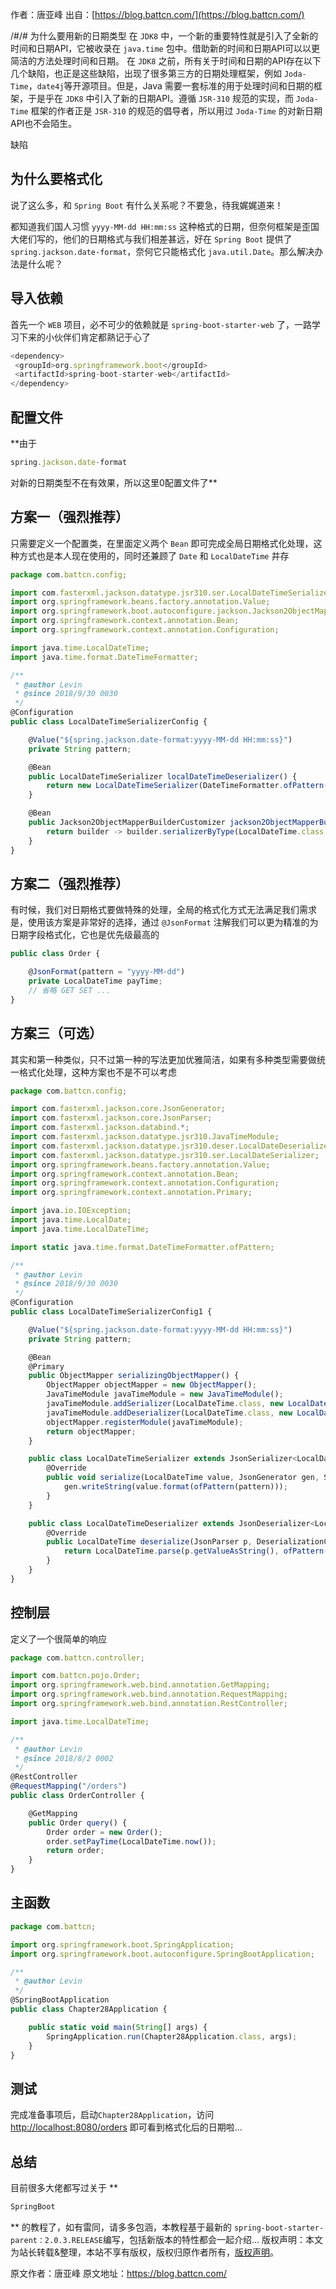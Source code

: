 

  
作者：唐亚峰 出自：[https://blog.battcn.com/](https://blog.battcn.com/)

/#/# 为什么要用新的日期类型 在 `JDK8` 中，一个新的重要特性就是引入了全新的时间和日期API，它被收录在 `java.time` 包中。借助新的时间和日期API可以以更简洁的方法处理时间和日期。 在 `JDK8` 之前，所有关于时间和日期的API存在以下几个缺陷，也正是这些缺陷，出现了很多第三方的日期处理框架，例如 `Joda-Time`，`date4j`等开源项目。但是，Java 需要一套标准的用于处理时间和日期的框架，于是乎在 `JDK8` 中引入了新的日期API。遵循 `JSR-310` 规范的实现，而 `Joda-Time` 框架的作者正是 `JSR-310` 的规范的倡导者，所以用过 `Joda-Time` 的对新日期API也不会陌生。

缺陷

## 为什么要格式化

说了这么多，和 `Spring Boot` 有什么关系呢？不要急，待我娓娓道来！

都知道我们国人习惯 `yyyy-MM-dd HH:mm:ss` 这种格式的日期，但奈何框架是歪国大佬们写的，他们的日期格式与我们相差甚远，好在 `Spring Boot` 提供了 `spring.jackson.date-format`，奈何它只能格式化 `java.util.Date`。那么解决办法是什么呢？

## 导入依赖

首先一个 `WEB` 项目，必不可少的依赖就是 `spring-boot-starter-web` 了，一路学习下来的小伙伴们肯定都熟记于心了

```js 
<dependency>
 <groupId>org.springframework.boot</groupId>
 <artifactId>spring-boot-starter-web</artifactId>
</dependency>
```

## 配置文件

**由于

```js 
spring.jackson.date-format
```
对新的日期类型不在有效果，所以这里0配置文件了**

## 方案一（强烈推荐）

只需要定义一个配置类，在里面定义两个 `Bean` 即可完成全局日期格式化处理，这种方式也是本人现在使用的，同时还兼顾了 `Date` 和 `LocalDateTime` 并存

```js 
package com.battcn.config;

import com.fasterxml.jackson.datatype.jsr310.ser.LocalDateTimeSerializer;
import org.springframework.beans.factory.annotation.Value;
import org.springframework.boot.autoconfigure.jackson.Jackson2ObjectMapperBuilderCustomizer;
import org.springframework.context.annotation.Bean;
import org.springframework.context.annotation.Configuration;

import java.time.LocalDateTime;
import java.time.format.DateTimeFormatter;

/**
 * @author Levin
 * @since 2018/9/30 0030
 */
@Configuration
public class LocalDateTimeSerializerConfig {

    @Value("${spring.jackson.date-format:yyyy-MM-dd HH:mm:ss}")
    private String pattern;

    @Bean
    public LocalDateTimeSerializer localDateTimeDeserializer() {
        return new LocalDateTimeSerializer(DateTimeFormatter.ofPattern(pattern));
    }

    @Bean
    public Jackson2ObjectMapperBuilderCustomizer jackson2ObjectMapperBuilderCustomizer() {
        return builder -> builder.serializerByType(LocalDateTime.class, localDateTimeDeserializer());
    }
}
```

## 方案二（强烈推荐）

有时候，我们对日期格式要做特殊的处理，全局的格式化方式无法满足我们需求是，使用该方案是非常好的选择，通过 `@JsonFormat` 注解我们可以更为精准的为日期字段格式化，它也是优先级最高的

```js 
public class Order {

    @JsonFormat(pattern = "yyyy-MM-dd")
    private LocalDateTime payTime;
    // 省略 GET SET ...
}
```

## 方案三（可选）

其实和第一种类似，只不过第一种的写法更加优雅简洁，如果有多种类型需要做统一格式化处理，这种方案也不是不可以考虑

```js 
package com.battcn.config;

import com.fasterxml.jackson.core.JsonGenerator;
import com.fasterxml.jackson.core.JsonParser;
import com.fasterxml.jackson.databind.*;
import com.fasterxml.jackson.datatype.jsr310.JavaTimeModule;
import com.fasterxml.jackson.datatype.jsr310.deser.LocalDateDeserializer;
import com.fasterxml.jackson.datatype.jsr310.ser.LocalDateSerializer;
import org.springframework.beans.factory.annotation.Value;
import org.springframework.context.annotation.Bean;
import org.springframework.context.annotation.Configuration;
import org.springframework.context.annotation.Primary;

import java.io.IOException;
import java.time.LocalDate;
import java.time.LocalDateTime;

import static java.time.format.DateTimeFormatter.ofPattern;

/**
 * @author Levin
 * @since 2018/9/30 0030
 */
@Configuration
public class LocalDateTimeSerializerConfig1 {

    @Value("${spring.jackson.date-format:yyyy-MM-dd HH:mm:ss}")
    private String pattern;

    @Bean
    @Primary
    public ObjectMapper serializingObjectMapper() {
        ObjectMapper objectMapper = new ObjectMapper();
        JavaTimeModule javaTimeModule = new JavaTimeModule();
        javaTimeModule.addSerializer(LocalDateTime.class, new LocalDateTimeSerializer());
        javaTimeModule.addDeserializer(LocalDateTime.class, new LocalDateTimeDeserializer());
        objectMapper.registerModule(javaTimeModule);
        return objectMapper;
    }

    public class LocalDateTimeSerializer extends JsonSerializer<LocalDateTime> {
        @Override
        public void serialize(LocalDateTime value, JsonGenerator gen, SerializerProvider serializers) throws IOException {
            gen.writeString(value.format(ofPattern(pattern)));
        }
    }

    public class LocalDateTimeDeserializer extends JsonDeserializer<LocalDateTime> {
        @Override
        public LocalDateTime deserialize(JsonParser p, DeserializationContext deserializationContext) throws IOException {
            return LocalDateTime.parse(p.getValueAsString(), ofPattern(pattern));
        }
    }
}
```

## 控制层

定义了一个很简单的响应

```js 
package com.battcn.controller;

import com.battcn.pojo.Order;
import org.springframework.web.bind.annotation.GetMapping;
import org.springframework.web.bind.annotation.RequestMapping;
import org.springframework.web.bind.annotation.RestController;

import java.time.LocalDateTime;

/**
 * @author Levin
 * @since 2018/8/2 0002
 */
@RestController
@RequestMapping("/orders")
public class OrderController {

    @GetMapping
    public Order query() {
        Order order = new Order();
        order.setPayTime(LocalDateTime.now());
        return order;
    }
}
```

## 主函数


```js 
package com.battcn;

import org.springframework.boot.SpringApplication;
import org.springframework.boot.autoconfigure.SpringBootApplication;

/**
 * @author Levin
 */
@SpringBootApplication
public class Chapter28Application {

    public static void main(String[] args) {
        SpringApplication.run(Chapter28Application.class, args);
    }
}
```

## 测试

完成准备事项后，启动`Chapter28Application`，访问 [http://localhost:8080/orders](http://localhost:8080/orders) 即可看到格式化后的日期啦…

## 总结

目前很多大佬都写过关于 **
```js 
SpringBoot
```
** 的教程了，如有雷同，请多多包涵，本教程基于最新的 `spring-boot-starter-parent：2.0.3.RELEASE`编写，包括新版本的特性都会一起介绍…
版权声明：本文为站长转载&整理，本站不享有版权，版权归原作者所有，[版权声明](https://gitee.com/hezhiyuan007/java-notes/raw/master/disclaimer.md)。




原文作者：唐亚峰 原文地址：https://blog.battcn.com/